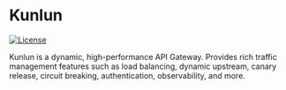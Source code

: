 # Kunlun
[![License](https://img.shields.io/badge/License-Apache%202.0-blue.svg)](https://github.com/scaat/kunlun/blob/master/LICENSE)


Kunlun is a dynamic, high-performance API Gateway. Provides rich traffic management features such as load balancing, dynamic upstream, canary release, circuit breaking, authentication, observability, and more.

